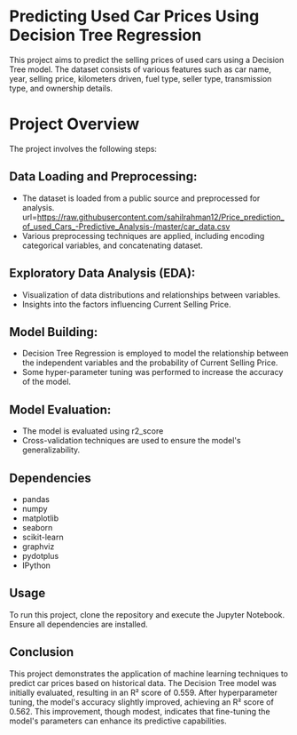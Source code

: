 # Predicting Used Car Prices Using Decision Tree Regression

This project aims to predict the selling prices of used cars using a Decision Tree model. The dataset consists of various features such as car name, year, selling price, kilometers driven, fuel type, seller type, transmission type, and ownership details.

# Project Overview
The project involves the following steps:
## Data Loading and Preprocessing:
- The dataset is loaded from a public source and preprocessed for analysis. 
url=https://raw.githubusercontent.com/sahilrahman12/Price_prediction_of_used_Cars_-Predictive_Analysis-/master/car_data.csv
- Various preprocessing techniques are applied, including encoding categorical variables, and concatenating dataset.
## Exploratory Data Analysis (EDA):
- Visualization of data distributions and relationships between variables.
- Insights into the factors influencing Current Selling Price.
## Model Building:
- Decision Tree Regression is employed to model the relationship between the independent variables and the probability of Current Selling Price.
- Some hyper-parameter tuning was performed to increase the accuracy of the model.
## Model Evaluation:
- The model is evaluated using r2_score
- Cross-validation techniques are used to ensure the model's generalizability.
## Dependencies
- pandas
- numpy
- matplotlib
- seaborn
- scikit-learn
- graphviz
- pydotplus
- IPython
 
## Usage

To run this project, clone the repository and execute the Jupyter Notebook. Ensure all dependencies are installed.

## Conclusion

This project demonstrates the application of machine learning techniques to predict car prices based on historical data. The Decision Tree model was initially evaluated, resulting in an R² score of 0.559. After hyperparameter tuning, the model's accuracy slightly improved, achieving an R² score of 0.562. This improvement, though modest, indicates that fine-tuning the model's parameters can enhance its predictive capabilities.
  
